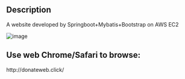 <h2>Description</h2>
</h3>A website developed by Springboot+Mybatis+Bootstrap on AWS EC2</h3>

![image](https://user-images.githubusercontent.com/84631878/234056499-e703c6d9-d3d0-4801-bf4f-369f4c71f53a.png)

<h2>Use web Chrome/Safari to browse: </h2>
</h3>http://donateweb.click/ </h3>
